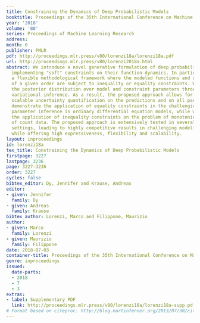 ```yaml
---
title: Constraining the Dynamics of Deep Probabilistic Models
booktitle: Proceedings of the 35th International Conference on Machine Learning
year: '2018'
volume: '80'
series: Proceedings of Machine Learning Research
address: 
month: 0
publisher: PMLR
pdf: http://proceedings.mlr.press/v80/lorenzi18a/lorenzi18a.pdf
url: http://proceedings.mlr.press/v80/lorenzi2018a.html
abstract: We introduce a novel generative formulation of deep probabilistic models
  implementing "soft" constraints on their function dynamics. In particular, we develop
  a flexible methodological framework where the modeled functions and derivatives
  of a given order are subject to inequality or equality constraints. We then characterize
  the posterior distribution over model and constraint parameters through stochastic
  variational inference. As a result, the proposed approach allows for accurate and
  scalable uncertainty quantification on the predictions and on all parameters. We
  demonstrate the application of equality constraints in the challenging problem of
  parameter inference in ordinary differential equation models, while we showcase
  the application of inequality constraints on the problem of monotonic regression
  of count data. The proposed approach is extensively tested in several experimental
  settings, leading to highly competitive results in challenging modeling applications,
  while offering high expressiveness, flexibility and scalability.
layout: inproceedings
id: lorenzi18a
tex_title: Constraining the Dynamics of Deep Probabilistic Models
firstpage: 3227
lastpage: 3236
page: 3227-3236
order: 3227
cycles: false
bibtex_editor: Dy, Jennifer and Krause, Andreas
editor:
- given: Jennifer
  family: Dy
- given: Andreas
  family: Krause
bibtex_author: Lorenzi, Marco and Filippone, Maurizio
author:
- given: Marco
  family: Lorenzi
- given: Maurizio
  family: Filippone
date: 2018-07-03
container-title: Proceedings of the 35th International Conference on Machine Learning
genre: inproceedings
issued:
  date-parts:
  - 2018
  - 7
  - 3
extras:
- label: Supplementary PDF
  link: http://proceedings.mlr.press/v80/lorenzi18a/lorenzi18a-supp.pdf
# Format based on citeproc: http://blog.martinfenner.org/2013/07/30/citeproc-yaml-for-bibliographies/
---
```


